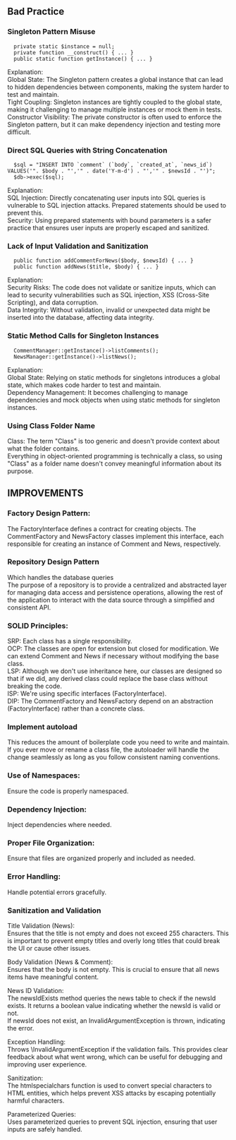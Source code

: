 ## Bad Practice ##

  ### Singleton Pattern Misuse
      private static $instance = null;
      private function __construct() { ... }
      public static function getInstance() { ... }

  Explanation:<br>
    Global State: The Singleton pattern creates a global instance that can lead to hidden dependencies between components, making the system harder to test and maintain.<br>
    Tight Coupling: Singleton instances are tightly coupled to the global state, making it challenging to manage multiple instances or mock them in tests.<br>
    Constructor Visibility: The private constructor is often used to enforce the Singleton pattern, but it can make dependency injection and testing more difficult.

  ### Direct SQL Queries with String Concatenation
      $sql = "INSERT INTO `comment` (`body`, `created_at`, `news_id`) VALUES('". $body . "','" . date('Y-m-d') . "','" . $newsId . "')";
      $db->exec($sql);

  Explanation:<br>
    SQL Injection: Directly concatenating user inputs into SQL queries is vulnerable to SQL injection attacks. Prepared statements should be used to prevent this.<br>
    Security: Using prepared statements with bound parameters is a safer practice that ensures user inputs are properly escaped and sanitized.

  ### Lack of Input Validation and Sanitization
      public function addCommentForNews($body, $newsId) { ... }
      public function addNews($title, $body) { ... }

  Explanation:<br>
    Security Risks: The code does not validate or sanitize inputs, which can lead to security vulnerabilities such as SQL injection, XSS (Cross-Site Scripting), and data corruption.<br>
    Data Integrity: Without validation, invalid or unexpected data might be inserted into the database, affecting data integrity.

  ### Static Method Calls for Singleton Instances
      CommentManager::getInstance()->listComments();
      NewsManager::getInstance()->listNews();

  Explanation:<br>
    Global State: Relying on static methods for singletons introduces a global state, which makes code harder to test and maintain.<br>
    Dependency Management: It becomes challenging to manage dependencies and mock objects when using static methods for singleton instances.

  ### Using Class Folder Name
  Class: The term "Class" is too generic and doesn't provide context about what the folder contains. <br>
  Everything in object-oriented programming is technically a class, so using "Class" as a folder name doesn't convey meaningful information about its purpose.


## IMPROVEMENTS ##

### Factory Design Pattern: 
  The FactoryInterface defines a contract for creating objects. The CommentFactory and NewsFactory classes implement this interface, each responsible for creating an instance of Comment and News, respectively.

### Repository Design Pattern
  Which handles the database queries<br>
  The purpose of a repository is to provide a centralized and abstracted layer for managing data access and persistence operations, allowing the rest of the application to interact with the data source through a simplified and consistent API.

### SOLID Principles:
  SRP: Each class has a single responsibility.<br>
  OCP: The classes are open for extension but closed for modification. We can extend Comment and News if necessary without modifying the base class.<br>
  LSP: Although we don't use inheritance here, our classes are designed so that if we did, any derived class could replace the base class without breaking the code.<br>
  ISP: We're using specific interfaces (FactoryInterface).<br>
  DIP: The CommentFactory and NewsFactory depend on an abstraction (FactoryInterface) rather than a concrete class.

### Implement autoload
  This reduces the amount of boilerplate code you need to write and maintain.<br>
  If you ever move or rename a class file, the autoloader will handle the change seamlessly as long as you follow consistent naming conventions.

### Use of Namespaces: 
  Ensure the code is properly namespaced.

### Dependency Injection: 
  Inject dependencies where needed.

### Proper File Organization: 
  Ensure that files are organized properly and included as needed.

### Error Handling: 
  Handle potential errors gracefully.

### Sanitization and Validation
  Title Validation (News):<br>
    Ensures that the title is not empty and does not exceed 255 characters. This is important to prevent empty titles and overly long titles that could break the UI or cause other issues.<br>

  Body Validation (News & Comment): <br>
    Ensures that the body is not empty. This is crucial to ensure that all news items have meaningful content.<br>
 
  News ID Validation:<br>
    The newsIdExists method queries the news table to check if the newsId exists. It returns a boolean value indicating whether the newsId is valid or not.<br>
    If newsId does not exist, an InvalidArgumentException is thrown, indicating the error.<br>
 
  Exception Handling:<br>
      Throws \InvalidArgumentException if the validation fails. This provides clear feedback about what went wrong, which can be useful for debugging and improving user experience.<br>

  Sanitization:<br>
    The htmlspecialchars function is used to convert special characters to HTML entities, which helps prevent XSS attacks by escaping potentially harmful characters.<br>

  Parameterized Queries:<br>
    Uses parameterized queries to prevent SQL injection, ensuring that user inputs are safely handled.<br>
